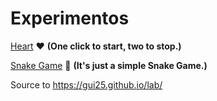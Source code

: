 # Experimentos

[Heart](https://gui25.github.io/lab/heart/) :heart:
**(One click to start, two to stop.)**

[Snake Game](https://gui25.github.io/lab/sneakgame/) :snake: 
**(It's just a simple Snake Game.)**

Source to https://gui25.github.io/lab/
